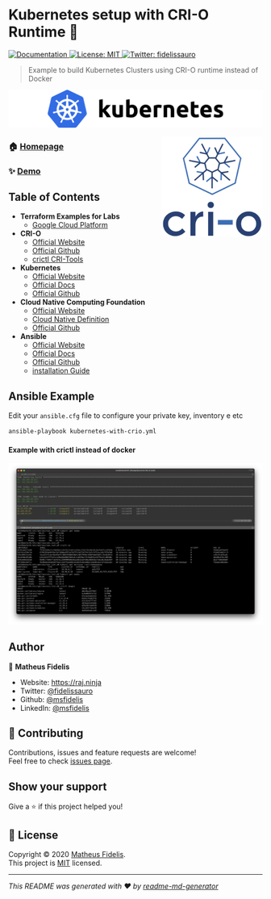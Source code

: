 <h1 align="">Kubernetes setup with CRI-O Runtime 👋</h1>
<p>
  <a href="/" target="_blank">
    <img alt="Documentation" src="https://img.shields.io/badge/documentation-yes-brightgreen.svg" />
  </a>
  <a href="/LICENSE" target="_blank">
    <img alt="License: MIT" src="https://img.shields.io/badge/License-MIT-yellow.svg" />
  </a>
  <a href="https://twitter.com/fidelissauro" target="_blank">
    <img alt="Twitter: fidelissauro" src="https://img.shields.io/twitter/follow/fidelissauro.svg?style=social" />
  </a>
</p>

> Example to build Kubernetes Clusters using CRI-O runtime instead of Docker

![Kubernetes](/.github/assets/img/kubernetes-logo-color.png)

<div align=>
	<img align="right" width="200px" src=/.github/assets/img/crio-stacked-color.png>
</div> 


### 🏠 [Homepage](/)

### ✨ [Demo](/)

## Table of Contents

* **Terraform Examples for Labs**
  * [Google Cloud Platform](/terraform/gcp)
* **CRI-O**
  * [Official Website](https://cri-o.io)
  * [Official Github](https://github.com/cri-o/cri-o)
  * [crictl CRI-Tools](https://github.com/kubernetes-sigs/cri-tools/blob/master/docs/crictl.md)
* **Kubernetes**  
  * [Official Website](https://kubernetes.io)
  * [Official Docs](https://kubernetes.io/docs/home/)
  * [Official Github](https://github.com/kubernetes)
* **Cloud Native Computing Foundation**  
  * [Official Website](https://www.cncf.io)
  * [Cloud Native Definition](https://github.com/cncf/toc/blob/master/DEFINITION.md)
  * [Official Github](https://github.com/cncf)
* **Ansible**  
  * [Official Website](https://www.ansible.com)
  * [Official Docs](https://docs.ansible.com)
  * [Official Github](https://github.com/ansible/ansible)
  * [installation Guide](https://docs.ansible.com/ansible/latest/installation_guide/intro_installation.html)

## Ansible Example

Edit your `ansible.cfg` file to configure your private key, inventory e etc

```sh
ansible-playbook kubernetes-with-crio.yml
```

#### Example with crictl instead of docker

![Example](/.github/assets/img/example.png)

## Author

👤 **Matheus Fidelis**

* Website: https://raj.ninja
* Twitter: [@fidelissauro](https://twitter.com/fidelissauro)
* Github: [@msfidelis](https://github.com/msfidelis)
* LinkedIn: [@msfidelis](https://linkedin.com/in/msfidelis)

## 🤝 Contributing

Contributions, issues and feature requests are welcome!<br />Feel free to check [issues page](/issues). 

## Show your support

Give a ⭐️ if this project helped you!

## 📝 License

Copyright © 2020 [Matheus Fidelis](https://github.com/msfidelis).<br />
This project is [MIT](/LICENSE) licensed.

***
_This README was generated with ❤️ by [readme-md-generator](https://github.com/kefranabg/readme-md-generator)_

